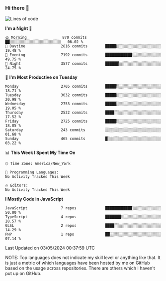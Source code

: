 ### Hi there 👋

<!--
**LynxJinxxy/LynxJinxxy** is a ✨ _special_ ✨ repository because its `README.md` (this file) appears on your GitHub profile.

Here are some ideas to get you started:

- 🔭 I’m currently working on ...
- 🌱 I’m currently learning ...
- 👯 I’m looking to collaborate on ...
- 🤔 I’m looking for help with ...
- 💬 Ask me about ...
- 📫 How to reach me: ...
- 😄 Pronouns: ...
- ⚡ Fun fact: ...
-->

<!--START_SECTION:waka-->
![Lines of code](https://img.shields.io/badge/From%20Hello%20World%20I%27ve%20Written-31.8%20million%20lines%20of%20code-blue)

**I'm a Night 🦉** 

```text
🌞 Morning                870 commits         ██░░░░░░░░░░░░░░░░░░░░░░░   06.02 % 
🌆 Daytime                2816 commits        █████░░░░░░░░░░░░░░░░░░░░   19.48 % 
🌃 Evening                7192 commits        ████████████░░░░░░░░░░░░░   49.75 % 
🌙 Night                  3577 commits        ██████░░░░░░░░░░░░░░░░░░░   24.75 % 
```
📅 **I'm Most Productive on Tuesday** 

```text
Monday                   2705 commits        █████░░░░░░░░░░░░░░░░░░░░   18.71 % 
Tuesday                  3032 commits        █████░░░░░░░░░░░░░░░░░░░░   20.98 % 
Wednesday                2753 commits        █████░░░░░░░░░░░░░░░░░░░░   19.05 % 
Thursday                 2532 commits        ████░░░░░░░░░░░░░░░░░░░░░   17.52 % 
Friday                   2725 commits        █████░░░░░░░░░░░░░░░░░░░░   18.85 % 
Saturday                 243 commits         ░░░░░░░░░░░░░░░░░░░░░░░░░   01.68 % 
Sunday                   465 commits         █░░░░░░░░░░░░░░░░░░░░░░░░   03.22 % 
```


📊 **This Week I Spent My Time On** 

```text
🕑︎ Time Zone: America/New_York

💬 Programming Languages: 
No Activity Tracked This Week

🔥 Editors: 
No Activity Tracked This Week
```

**I Mostly Code in JavaScript** 

```text
JavaScript               7 repos             ████████████░░░░░░░░░░░░░   50.00 % 
TypeScript               4 repos             ███████░░░░░░░░░░░░░░░░░░   28.57 % 
GLSL                     2 repos             ████░░░░░░░░░░░░░░░░░░░░░   14.29 % 
PHP                      1 repo              ██░░░░░░░░░░░░░░░░░░░░░░░   07.14 % 
```




 Last Updated on 03/05/2024 00:37:59 UTC
<!--END_SECTION:waka-->
NOTE: Top languages does not indicate my skill level or anything like that. It is just a metric of which languages have been hosted by me on GitHub based on the usage across repositories. There are others which I haven't put up on GitHub.
